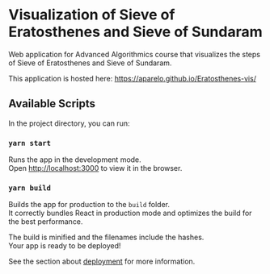 # Visualization of Sieve of Eratosthenes and Sieve of Sundaram

Web application for Advanced Algorithmics course that visualizes the steps of Sieve of Eratosthenes and Sieve of Sundaram. 

This application is hosted here: https://aparelo.github.io/Eratosthenes-vis/

## Available Scripts

In the project directory, you can run:

### `yarn start`

Runs the app in the development mode.<br />
Open [http://localhost:3000](http://localhost:3000) to view it in the browser.

### `yarn build`

Builds the app for production to the `build` folder.<br />
It correctly bundles React in production mode and optimizes the build for the best performance.

The build is minified and the filenames include the hashes.<br />
Your app is ready to be deployed!

See the section about [deployment](https://facebook.github.io/create-react-app/docs/deployment) for more information.
